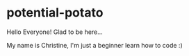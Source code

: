 # potential-potato

Hello Everyone! Glad to be here...

My name is Christine,
I'm just a beginner learn how to code :)
